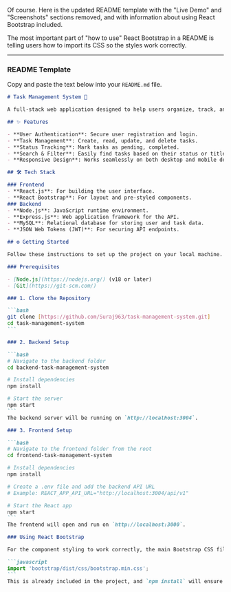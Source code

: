 Of course. Here is the updated README template with the "Live Demo" and "Screenshots" sections removed, and with information about using React Bootstrap included.

The most important part of "how to use" React Bootstrap in a README is telling users how to import its CSS so the styles work correctly.

-----

### README Template

Copy and paste the text below into your `README.md` file.

````markdown
# Task Management System 🚀

A full-stack web application designed to help users organize, track, and manage their daily tasks efficiently.

## ✨ Features

- **User Authentication**: Secure user registration and login.
- **Task Management**: Create, read, update, and delete tasks.
- **Status Tracking**: Mark tasks as pending, completed.
- **Search & Filter**: Easily find tasks based on their status or title.
- **Responsive Design**: Works seamlessly on both desktop and mobile devices.

## 🛠️ Tech Stack

### Frontend
- **React.js**: For building the user interface.
- **React Bootstrap**: For layout and pre-styled components.
### Backend
- **Node.js**: JavaScript runtime environment.
- **Express.js**: Web application framework for the API.
- **MySQL**: Relational database for storing user and task data.
- **JSON Web Tokens (JWT)**: For securing API endpoints.

## ⚙️ Getting Started

Follow these instructions to set up the project on your local machine.

### Prerequisites

- [Node.js](https://nodejs.org/) (v18 or later)
- [Git](https://git-scm.com/)

### 1. Clone the Repository

```bash
git clone [https://github.com/Suraj963/task-management-system.git]
cd task-management-system
```

### 2. Backend Setup

```bash
# Navigate to the backend folder
cd backend-task-management-system

# Install dependencies
npm install

# Start the server
npm start
```
The backend server will be running on `http://localhost:3004`.

### 3. Frontend Setup

```bash
# Navigate to the frontend folder from the root
cd frontend-task-management-system

# Install dependencies
npm install

# Create a .env file and add the backend API URL
# Example: REACT_APP_API_URL="http://localhost:3004/api/v1"

# Start the React app
npm start
```
The frontend will open and run on `http://localhost:3000`.

### Using React Bootstrap

For the component styling to work correctly, the main Bootstrap CSS file must be imported. Make sure the following line is present at the top of your `src/index.js` or `src/App.js` file:

```javascript
import 'bootstrap/dist/css/bootstrap.min.css';
```
This is already included in the project, and `npm install` will ensure it's available.

````
